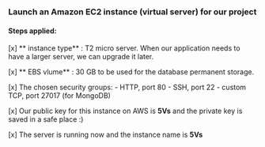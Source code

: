 ### Launch an Amazon EC2 instance (virtual server) for our project 


#### Steps applied:
[x] ** instance type** : T2 micro server. When our application needs to have a larger server, we can upgrade it later.

[x] ** EBS vlume** : 30 GB to be used for the database permanent storage.

[x] The chosen security groups:
    - HTTP, port 80
    - SSH, port 22
    - custom TCP, port 27017 (for MongoDB)

[x] Our public key for this instance on AWS is **5Vs** and the private key is saved in a safe place :)

[x] The server is running now and the instance name is **5Vs**